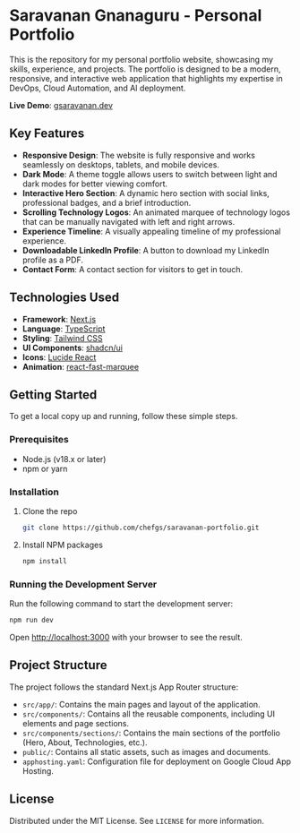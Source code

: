 # Saravanan Gnanaguru - Personal Portfolio

This is the repository for my personal portfolio website, showcasing my skills, experience, and projects. The portfolio is designed to be a modern, responsive, and interactive web application that highlights my expertise in DevOps, Cloud Automation, and AI deployment.

**Live Demo**: [gsaravanan.dev](https://gsaravanan.dev)

## Key Features

* **Responsive Design**: The website is fully responsive and works seamlessly on desktops, tablets, and mobile devices.
* **Dark Mode**: A theme toggle allows users to switch between light and dark modes for better viewing comfort.
* **Interactive Hero Section**: A dynamic hero section with social links, professional badges, and a brief introduction.
* **Scrolling Technology Logos**: An animated marquee of technology logos that can be manually navigated with left and right arrows.
* **Experience Timeline**: A visually appealing timeline of my professional experience.
* **Downloadable LinkedIn Profile**: A button to download my LinkedIn profile as a PDF.
* **Contact Form**: A contact section for visitors to get in touch.

## Technologies Used

* **Framework**: [Next.js](https://nextjs.org/)
* **Language**: [TypeScript](https://www.typescriptlang.org/)
* **Styling**: [Tailwind CSS](https://tailwindcss.com/)
* **UI Components**: [shadcn/ui](https://ui.shadcn.com/)
* **Icons**: [Lucide React](https://lucide.dev/guide/packages/lucide-react)
* **Animation**: [react-fast-marquee](https://www.react-fast-marquee.com/)

## Getting Started

To get a local copy up and running, follow these simple steps.

### Prerequisites

* Node.js (v18.x or later)
* npm or yarn

### Installation

1. Clone the repo

   ```sh
   git clone https://github.com/chefgs/saravanan-portfolio.git
   ```

2. Install NPM packages

   ```sh
   npm install
   ```

### Running the Development Server

Run the following command to start the development server:

```sh
npm run dev
```

Open [http://localhost:3000](http://localhost:3000) with your browser to see the result.

## Project Structure

The project follows the standard Next.js App Router structure:

* `src/app/`: Contains the main pages and layout of the application.
* `src/components/`: Contains all the reusable components, including UI elements and page sections.
* `src/components/sections/`: Contains the main sections of the portfolio (Hero, About, Technologies, etc.).
* `public/`: Contains all static assets, such as images and documents.
* `apphosting.yaml`: Configuration file for deployment on Google Cloud App Hosting.

## License

Distributed under the MIT License. See `LICENSE` for more information.
